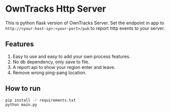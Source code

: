 # OwnTracks Http Server

This is python flask version of OwnTracks Server. Set the endpoint in app to `http://<your-host-ip>:<your-port>/pub` to report http events to your server.

## Features

1. Easy to use and easy to add your own process features.
2. No db dependency, only save to file.
3. A report api to show your region enter and leave.
4. Remove wrong ping-pang location.


## How to run

```bash
pip install -r requirements.txt
python main.py
```
